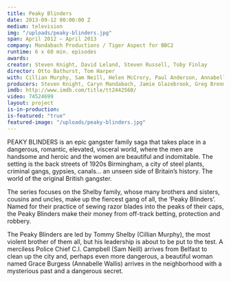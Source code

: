 ```yaml
---
title: Peaky Blinders
date: 2013-09-12 00:00:00 Z
medium: television
img: "/uploads/peaky-blinders.jpg"
span: April 2012 – April 2013
company: Mandabach Productions / Tiger Aspect for BBC2
runtime: 6 x 60 min. episodes
awards:
creator: Steven Knight, David Leland, Steven Russell, Toby Finlay 
director: Otto Bathurst, Tom Harper
with: Cillian Murphy, Sam Neill, Helen McCrory, Paul Anderson, Annabelle Wallis, Joe Cole
producers: Steven Knight, Caryn Mandabach, Jamie Glazebrook, Greg Brenman, Frith Tiplady, Matthew Read, Katie Swinden
imdb: http://www.imdb.com/title/tt2442560/
video: 74524699
layout: project
is-in-production: 
is-featured: "true"
featured-image: "/uploads/peaky-blinders.jpg"
---
```


PEAKY BLINDERS is an epic gangster family saga that takes place in a dangerous, romantic, elevated, visceral world, where the men are handsome and heroic and the women are beautiful and indomitable. The setting is the back streets of 1920s Birmingham, a city of steel plants, criminal gangs, gypsies, canals… an unseen side of Britain’s history. The world of the original British gangster.

The series focuses on the Shelby family, whose many brothers and sisters, cousins and uncles, make up the fiercest gang of all, the ‘Peaky Blinders’. Named for their practice of sewing razor blades into the peaks of their caps, the Peaky Blinders make their money from off-track betting, protection and robbery.

The Peaky Blinders are led by Tommy Shelby (Cillian Murphy), the most violent brother of them all, but his leadership is about to be put to the test. A merciless Police Chief C.I. Campbell (Sam Neill) arrives from Belfast to clean up the city and, perhaps even more dangerous, a beautiful woman named Grace Burgess (Annabelle Wallis) arrives in the neighborhood with a mysterious past and a dangerous secret.

